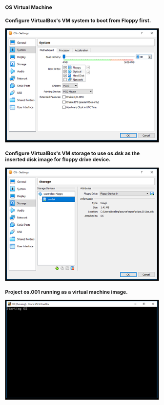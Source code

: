 ### OS Virtual Machine
### Configure VirtualBox's VM system to boot from Floppy first.
<img src="../images/os001_VirtualBox_002.PNG"/>

### Configure VirtualBox's VM storage to use os.dsk as the inserted disk image for floppy drive device.
<img src="../images/os001_VirtualBox_003.PNG"/>

### Project os.001 running as a virtual machine image.
<img src="../images/os001_VirtualBox_001.PNG"/>
